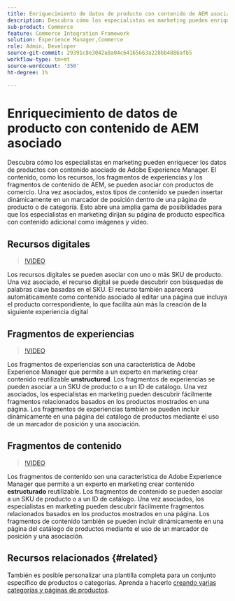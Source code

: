 ```yaml
---
title: Enriquecimiento de datos de producto con contenido de AEM asociado
description: Descubra cómo los especialistas en marketing pueden enriquecer los datos de productos con contenido asociado de Adobe Experience Manager añadiendo contenido de marketing de forma dinámica a las páginas de productos. Esto abre una amplia gama de posibilidades para que los especialistas en marketing se dirijan a páginas de productos específicas con contenido adicional como imágenes y vídeo.
sub-product: Commerce
feature: Commerce Integration Framework
solution: Experience Manager,Commerce
role: Admin, Developer
source-git-commit: 29391c8e3042a8a04c64165663a228bb4886afb5
workflow-type: tm+mt
source-wordcount: '350'
ht-degree: 1%

---
```


# Enriquecimiento de datos de producto con contenido de AEM asociado

Descubra cómo los especialistas en marketing pueden enriquecer los datos de productos con contenido asociado de Adobe Experience Manager. El contenido, como los recursos, los fragmentos de experiencias y los fragmentos de contenido de AEM, se pueden asociar con productos de comercio. Una vez asociados, estos tipos de contenido se pueden insertar dinámicamente en un marcador de posición dentro de una página de producto o de categoría. Esto abre una amplia gama de posibilidades para que los especialistas en marketing dirijan su página de producto específica con contenido adicional como imágenes y vídeo.

## Recursos digitales

>[!VIDEO](https://video.tv.adobe.com/v/339121/?quality=12&learn=on)

Los recursos digitales se pueden asociar con uno o más SKU de producto. Una vez asociado, el recurso digital se puede descubrir con búsquedas de palabras clave basadas en el SKU. El recurso también aparecerá automáticamente como contenido asociado al editar una página que incluya el producto correspondiente, lo que facilita aún más la creación de la siguiente experiencia digital

## Fragmentos de experiencias

>[!VIDEO](https://video.tv.adobe.com/v/333205/?quality=12&learn=on)

Los fragmentos de experiencias son una característica de Adobe Experience Manager que permite a un experto en marketing crear contenido reutilizable **unstructured**. Los fragmentos de experiencias se pueden asociar a un SKU de producto o a un ID de catálogo. Una vez asociados, los especialistas en marketing pueden descubrir fácilmente fragmentos relacionados basados en los productos mostrados en una página. Los fragmentos de experiencias también se pueden incluir dinámicamente en una página del catálogo de productos mediante el uso de un marcador de posición y una asociación.

## Fragmentos de contenido

>[!VIDEO](https://video.tv.adobe.com/v/339182/?quality=12&learn=on)

Los fragmentos de contenido son una característica de Adobe Experience Manager que permite a un experto en marketing crear contenido **estructurado** reutilizable. Los fragmentos de contenido se pueden asociar a un SKU de producto o a un ID de catálogo. Una vez asociados, los especialistas en marketing pueden descubrir fácilmente fragmentos relacionados basados en los productos mostrados en una página. Los fragmentos de contenido también se pueden incluir dinámicamente en una página del catálogo de productos mediante el uso de un marcador de posición y una asociación.

## Recursos relacionados {#related}

También es posible personalizar una plantilla completa para un conjunto específico de productos o categorías. Aprenda a hacerlo [creando varias categorías y páginas de productos](/help/commerce/cif/configuring/multi-template-usage.md).
